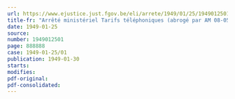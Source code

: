 ```yaml
---
url: https://www.ejustice.just.fgov.be/eli/arrete/1949/01/25/1949012501/justel
title-fr: "Arrêté ministériel Tarifs téléphoniques (abrogé par AM 08-05-1951, art. 100)"
date: 1949-01-25
source:
number: 1949012501
page: 888888
case: 1949-01-25/01
publication: 1949-01-30
starts:
modifies:
pdf-original:
pdf-consolidated:
---
```


